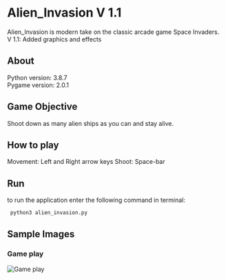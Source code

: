 # Alien_Invasion V 1.1
 
 Alien_Invasion is modern take on the classic arcade game Space Invaders.  
 V 1.1: Added graphics and effects
 
 ## About
 Python version: 3.8.7  
 Pygame version: 2.0.1  
 
 ## Game Objective
 Shoot down as many alien ships as you can and stay alive.
 
 ## How to play
 Movement: Left and Right arrow keys
 Shoot: Space-bar
 
 ## Run
 to run the application enter the following command in terminal:
 ```bash
  python3 alien_invasion.py
 ```
 ## Sample Images
 
 ### Game play
 ![Game play](https://github.com/RasbeeTech/Alien_Invasion/blob/V2/about/images/alien_invasion_game_play.gif)  
 
